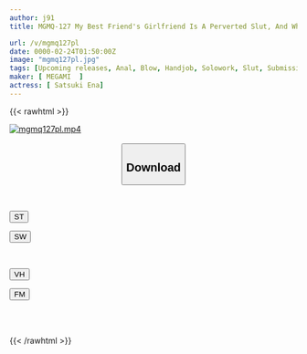 ```yaml
---
author: j91
title: MGMQ-127 My Best Friend's Girlfriend Is A Perverted Slut, And While My Best Friend Was Away, My Anus Was Developed And I Was Forced To Cum. Satsuki Ena

url: /v/mgmq127pl
date: 0000-02-24T01:50:00Z
image: "mgmq127pl.jpg"
tags: [Upcoming releases, Anal, Blow, Handjob, Solowork, Slut, Submissive Men	]
maker: [ MEGAMI  ]
actress: [ Satsuki Ena]
---
```



{{< rawhtml >}}

<div class="video" data-videoid="pending_link_2.html">
    <a href="javascript:;">
        <img src="/v/mgmq127pl/mgmq127pl.jpg" width="WIDTH" height="HEIGHT" alt="mgmq127pl.mp4" loading="lazy">
    </a>
</div>

<script type="text/javascript" src="https://j91.asia/asset/on-demand-pend.js"></script>

<br>
  <link rel="stylesheet" href="https://j91.asia/asset/bs5.css">
  
  <center>
  <button class="btn btn-primary" type="button" data-bs-toggle="collapse" data-bs-target=".multi-collapse" aria-expanded="false" aria-controls="multiCollapseExample1 multiCollapseExample2"><h2>Download</h2></button></center>
</p>
<div class="row">
  <div class="col">
    <div class="collapse multi-collapse" id="multiCollapseExample1">
      <div class="card card-body">
	      	      <br>
<div class="buttons">  
<p><a href="https://j91.asia/pending_link_2.html" target="_blank"><button class="btn-hover color-3"><i class="fa fa-download"></i> ST</button></a></p>
<p><a href="https://j91.asia/pending_link_2.html" target="_blank"><button class="btn-hover color-2"><i class="fa fa-download"></i> SW</button></a></p></div>
    </div>
  </div>
</div>
  <div class="col">
    <div class="collapse multi-collapse" id="multiCollapseExample2">
      <div class="card card-body">
	      <br>
<div class="buttons">
<p><a href="https://j91.asia/pending_link_2.html"><button class="btn-hover color-9"><i class="fa fa-download"></i> VH</button></a></p>
<p><a href="https://j91.asia/pending_link_2.html"><button class="btn-hover color-8"><i class="fa fa-download"></i> FM</button></a></p></div>
<br><br>
      </div>
    </div>
  </div>
</div>

{{< /rawhtml >}}